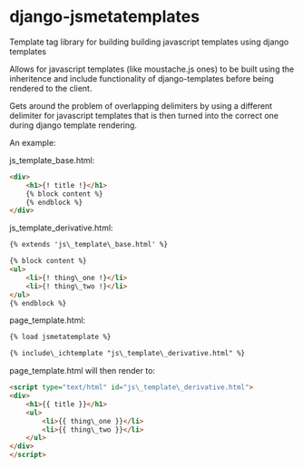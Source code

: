 django-jsmetatemplates
======================

Template tag library for building building javascript templates using django templates


Allows for javascript templates (like moustache.js ones) to be built using the inheritence
and include functionality of django-templates before being rendered to the client.

Gets around the problem of overlapping delimiters by using a different delimiter for javascript templates
that is then turned into the correct one during django template rendering.

An example:

js\_template\_base.html:
```html
<div>
	<h1>{! title !}</h1>
	{% block content %}
	{% endblock %}
</div>
```

js\_template\_derivative.html:
```html
{% extends 'js\_template\_base.html' %}

{% block content %}
<ul>
	<li>{! thing\_one !}</li>
	<li>{! thing\_two !}</li>
</ul>
{% endblock %}
```

page\_template.html:
```html
{% load jsmetatemplate %}

{% include\_ichtemplate "js\_template\_derivative.html" %}
```

page\_template.html will then render to:
```html
<script type="text/html" id="js\_template\_derivative.html">
<div>
	<h1>{{ title }}</h1>
	<ul>
		<li>{{ thing\_one }}</li>
		<li>{{ thing\_two }}</li>
	</ul>
</div>
</script>
```